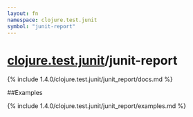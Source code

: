```yaml
---
layout: fn
namespace: clojure.test.junit
symbol: "junit-report"
---
```


# [clojure.test.junit](../)/junit-report

{% include 1.4.0/clojure.test.junit/junit_report/docs.md %}

##Examples

{% include 1.4.0/clojure.test.junit/junit_report/examples.md %}

